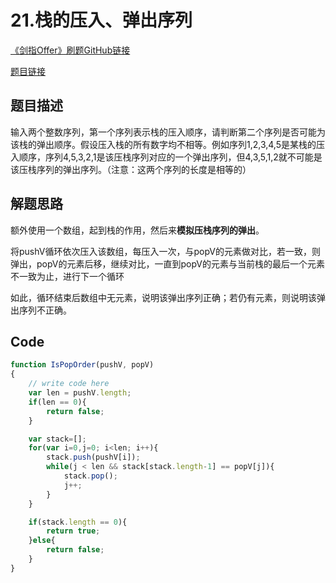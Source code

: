 # 21.栈的压入、弹出序列

[《剑指Offer》刷题GitHub链接](https://github.com/zhning12/Coding-Interviews)

[题目链接](https://www.nowcoder.com/practice/d77d11405cc7470d82554cb392585106?tpId=13&tqId=11174&rp=2&ru=/ta/coding-interviews&qru=/ta/coding-interviews/question-ranking&tPage=2)

## 题目描述
输入两个整数序列，第一个序列表示栈的压入顺序，请判断第二个序列是否可能为该栈的弹出顺序。假设压入栈的所有数字均不相等。例如序列1,2,3,4,5是某栈的压入顺序，序列4,5,3,2,1是该压栈序列对应的一个弹出序列，但4,3,5,1,2就不可能是该压栈序列的弹出序列。（注意：这两个序列的长度是相等的）

## 解题思路

额外使用一个数组，起到栈的作用，然后来**模拟压栈序列的弹出**。

将pushV循环依次压入该数组，每压入一次，与popV的元素做对比，若一致，则弹出，popV的元素后移，继续对比，一直到popV的元素与当前栈的最后一个元素不一致为止，进行下一个循环

如此，循环结束后数组中无元素，说明该弹出序列正确；若仍有元素，则说明该弹出序列不正确。

## Code
```javascript
function IsPopOrder(pushV, popV)
{
    // write code here
    var len = pushV.length;
    if(len == 0){
        return false;
    }

    var stack=[];
    for(var i=0,j=0; i<len; i++){
        stack.push(pushV[i]);
        while(j < len && stack[stack.length-1] == popV[j]){
            stack.pop();
            j++;
        }
    }

    if(stack.length == 0){
        return true;
    }else{
        return false;
    }
}
```

